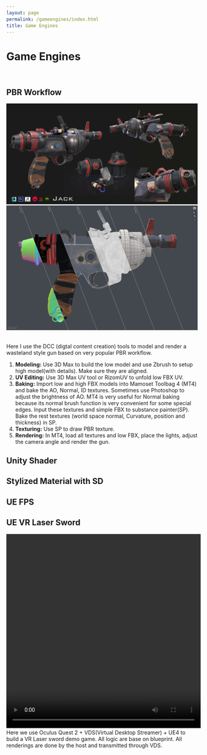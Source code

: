 ```yaml
---
layout: page
permalink: /gameengines/index.html
title: Game Engines
---
```


# Game Engines

<br>

## PBR Workflow

![](images/ge/pbrgun1.jpg)
![](images/ge/pbrgun2.jpg)

<br>Here I use the DCC (digtal content creation) tools to model and render a wasteland style gun based on very popular PBR workflow. 

1. **Modeling:** Use 3D Max to build the low model and use Zbrush to setup high model(with details). Make sure they are aligned.
2. **UV Editing:** Use  3D Max UV tool or RizomUV to unfold low FBX UV.  
3. **Baking:** Import low and high FBX models into Mamoset Toolbag 4 (MT4) and bake the AO, Normal, ID textures. Sometimes use Photoshop to adjust the brightness of AO. MT4 is very useful for Normal baking because its normal brush function is very convenient for some special edges. Input these textures and simple FBX to substance painter(SP).  Bake the rest textures (world space normal, Curvature, position and thickness) in SP. 
4. **Texturing:** Use SP to draw PBR texture. 
5. **Rendering:** In MT4, load all textures and low FBX, place the lights, adjust the camera angle and render the gun. 

## Unity Shader



## Stylized Material with SD

## UE FPS

## UE VR Laser Sword

<video width ="512" height ="512" controls>
    <source src ="images/ge/vr996.mp4" type ="vide">
</video>
<br>
Here we use Oculus Quest 2 + VDS(Virtual Desktop Streamer) + UE4 to build a VR Laser sword demo game.  All logic are base on blueprint. All renderings are done by the host and transmitted through VDS.









